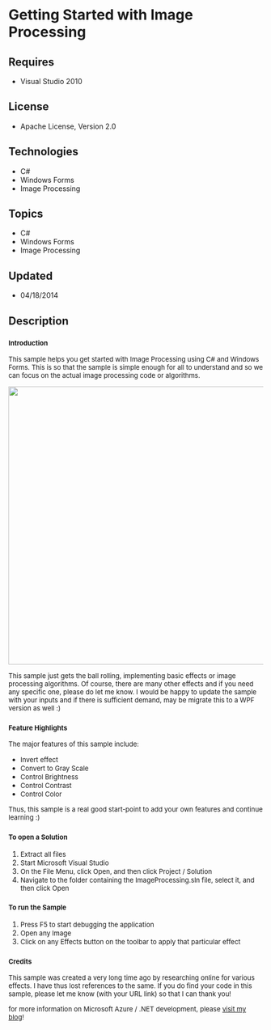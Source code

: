 # Getting Started with Image Processing
## Requires
- Visual Studio 2010
## License
- Apache License, Version 2.0
## Technologies
- C#
- Windows Forms
- Image Processing
## Topics
- C#
- Windows Forms
- Image Processing
## Updated
- 04/18/2014
## Description

<h3><span style="font-size:small">Introduction</span></h3>
<p><span style="font-size:small">This sample helps you get started with Image Processing using C# and Windows Forms. This is so that the sample is simple enough for all to understand and so we can focus on the actual image processing code or algorithms.</span></p>
<p><span style="font-size:small"><img id="113117" src="http://i1.code.msdn.s-msft.com/getting-started-with-image-74a37d8b/image/file/113117/1/imageprocessingscreenshot.png" alt="" width="550"><br>
</span></p>
<p><span style="font-size:small">This sample just gets the ball rolling, implementing basic effects or image processing algorithms. Of course, there are many other effects and if you need any specific one, please do let me know. I would be happy to update the
 sample with your inputs and if there is sufficient demand, may be migrate this to a WPF version as well :)</span></p>
<h3><span style="font-size:small">Feature Highlights</span></h3>
<p><span style="font-size:small">The major features of this sample include:</span></p>
<ul>
<li><span style="font-size:small">Invert effect</span> </li><li><span style="font-size:small">Convert to Gray Scale</span> </li><li><span style="font-size:small">Control Brightness</span> </li><li><span style="font-size:small">Control Contrast</span> </li><li><span style="font-size:small">Control Color</span> </li></ul>
<p><span style="font-size:small">Thus, this sample is a real good start-point to add your own features and continue learning :)</span></p>
<h3><span style="font-size:small">To open a Solution</span></h3>
<ol>
<li><span style="font-size:small">Extract all files</span> </li><li><span style="font-size:small">Start Microsoft Visual Studio</span> </li><li><span style="font-size:small">On the File Menu, click Open, and then click Project / Solution</span>
</li><li><span style="font-size:small">Navigate to the folder containing the ImageProcessing.sln file, select it, and then click Open</span>
</li></ol>
<h3><span style="font-size:small">To run the Sample</span></h3>
<ol>
<li><span style="font-size:small">Press F5 to start debugging the application</span>
</li><li><span style="font-size:small">Open any Image</span> </li><li><span style="font-size:small">Click on any Effects button on the toolbar to apply that particular effect</span>
</li></ol>
<h3><span style="font-size:small">Credits</span></h3>
<p><span style="font-size:small">This sample was created a very long time ago by researching online&nbsp;for various effects. I have thus lost references to the same. If you do find your code in this sample, please let me know (with your URL link)&nbsp;so that
 I can thank you!</span></p>
<p><span style="font-size:small">for more information on Microsoft Azure / .NET development, please
<a href="http://shreeharsh.azurewebsites.net/">visit my blog</a>!</span></p>
